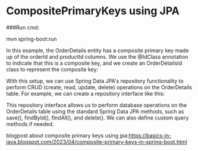 # CompositePrimaryKeys using JPA

 ###Run cmd:
 
 
 mvn spring-boot:run

In this example, the OrderDetails entity has a composite primary key made up of the orderId and productId columns. We use the @IdClass annotation to indicate that this is a composite key, and we create an OrderDetailsId class to represent the composite key:

With this setup, we can use Spring Data JPA's repository functionality to perform CRUD (create, read, update, delete) operations on the OrderDetails table. For example, we can create a repository interface like this:

This repository interface allows us to perform database operations on the OrderDetails table using the standard Spring Data JPA methods, such as save(), findById(), findAll(), and delete(). We can also define custom query methods if needed.

blogpost about composite primary keys using jpa:https://basics-in-java.blogspot.com/2023/04/composite-primary-keys-in-spring-boot.html
